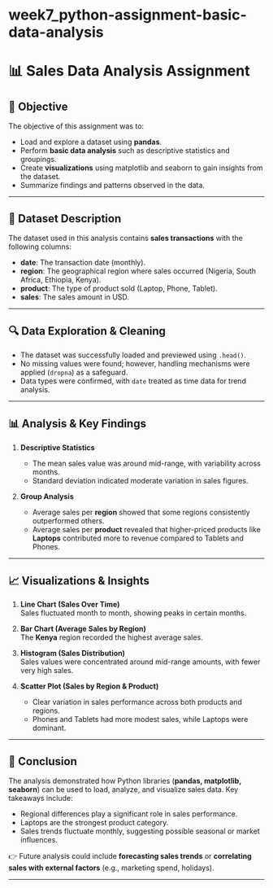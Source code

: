 # week7_python-assignment-basic-data-analysis
# 📊 Sales Data Analysis Assignment

## 🎯 Objective
The objective of this assignment was to:
- Load and explore a dataset using **pandas**.
- Perform **basic data analysis** such as descriptive statistics and groupings.
- Create **visualizations** using matplotlib and seaborn to gain insights from the dataset.
- Summarize findings and patterns observed in the data.

---

## 📂 Dataset Description
The dataset used in this analysis contains **sales transactions** with the following columns:

- **date**: The transaction date (monthly).
- **region**: The geographical region where sales occurred (Nigeria, South Africa, Ethiopia, Kenya).
- **product**: The type of product sold (Laptop, Phone, Tablet).
- **sales**: The sales amount in USD.

---

## 🔍 Data Exploration & Cleaning
- The dataset was successfully loaded and previewed using `.head()`.
- No missing values were found; however, handling mechanisms were applied (`dropna`) as a safeguard.
- Data types were confirmed, with `date` treated as time data for trend analysis.

---

## 📊 Analysis & Key Findings
1. **Descriptive Statistics**
   - The mean sales value was around mid-range, with variability across months.
   - Standard deviation indicated moderate variation in sales figures.

2. **Group Analysis**
   - Average sales per **region** showed that some regions consistently outperformed others.
   - Average sales per **product** revealed that higher-priced products like **Laptops** contributed more to revenue compared to Tablets and Phones.

---

## 📈 Visualizations & Insights
1. **Line Chart (Sales Over Time)**  
   Sales fluctuated month to month, showing peaks in certain months.  

2. **Bar Chart (Average Sales by Region)**  
   The **Kenya** region recorded the highest average sales.  

3. **Histogram (Sales Distribution)**  
   Sales values were concentrated around mid-range amounts, with fewer very high sales.  

4. **Scatter Plot (Sales by Region & Product)**  
   - Clear variation in sales performance across both products and regions.  
   - Phones and Tablets had more modest sales, while Laptops were dominant.  

---

## 📝 Conclusion
The analysis demonstrated how Python libraries (**pandas, matplotlib, seaborn**) can be used to load, analyze, and visualize sales data. Key takeaways include:

- Regional differences play a significant role in sales performance.  
- Laptops are the strongest product category.  
- Sales trends fluctuate monthly, suggesting possible seasonal or market influences.  

👉 Future analysis could include **forecasting sales trends** or **correlating sales with external factors** (e.g., marketing spend, holidays).  

---
